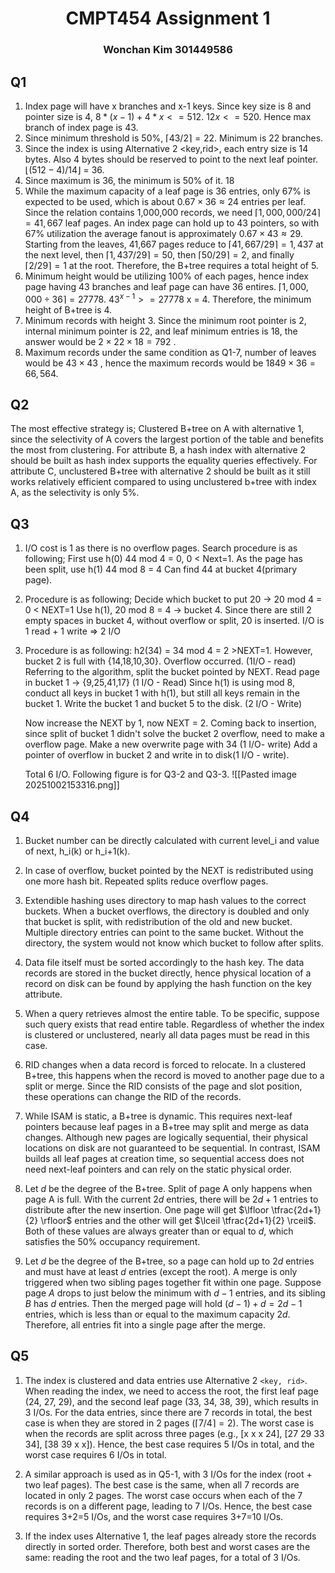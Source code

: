 <div><center><h1>CMPT454 Assignment 1</h1></center></div>
<div><center><h3>Wonchan Kim 301449586</h2></center></div>

## Q1

1. Index page will have x branches and x-1 keys. Since key size is 8 and pointer size is 4, $8*(x-1) + 4*x <= 512$. $12x <= 520$. Hence max branch of index page is 43.
2. Since minimum threshold is 50%, $\lceil 43/2 \rceil = 22$. Minimum is 22 branches.
3. Since the index is using Alternative 2 <key,rid>, each entry size is 14 bytes. Also 4 bytes should be reserved to point to the next leaf pointer. 
   $\lfloor (512-4)/14 \rfloor$ = 36.
4. Since maximum is 36, the minimum is 50% of it. 18
5. While the maximum capacity of a leaf page is 36 entries, only 67% is expected to be used, which is about $0.67 \times 36 \approx 24$ entries per leaf. Since the relation contains 1,000,000 records, we need $\lceil 1{,}000{,}000 / 24 \rceil = 41{,}667$ leaf pages. An index page can hold up to 43 pointers, so with 67% utilization the average fanout is approximately $0.67 \times 43 \approx 29$. Starting from the leaves, 41,667 pages reduce to $\lceil 41{,}667 / 29 \rceil = 1{,}437$ at the next level, then $\lceil 1{,}437 / 29 \rceil = 50$, then $\lceil 50 / 29 \rceil = 2$, and finally $\lceil 2 / 29 \rceil = 1$ at the root. Therefore, the B+tree requires a total height of 5.
6. Minimum height would be utilizing 100% of each pages, hence index page having 43 branches and leaf page can have 36 entires. 
   $\lceil 1,000,000 \div 36\rceil = 27778$. 
   $43 ^ {x-1}>=27778$ x = 4.
   Therefore, the minimum height of B+tree is 4.
7. Minimum records with height 3. Since the minimum root pointer is 2, internal minimum pointer is 22, and leaf minimum entries is 18, the answer would be $2\times22\times18=792$ . 
8. Maximum records under the same condition as Q1-7, number of leaves would be $43\times43$ , hence the maximum records would be $1849 \times 36=66,564$. 

<div class="page-break" style="page-break-before: always;"></div>

## Q2
The most effective strategy is; Clustered B+tree on A with alternative 1, since the selectivity of A covers the largest portion of the table and benefits the most from clustering. 
For attribute B, a hash index with alternative 2 should be built as hash index supports the equality queries effectively. 
For attribute C, unclustered B+tree with alternative 2 should be built as it still works relatively efficient compared to using unclustered b+tree with index A, as the selectivity is only 5%. 

<div class="page-break" style="page-break-before: always;"></div>

## Q3

1. I/O cost is 1 as there is no overflow pages. 
   Search procedure is as following; 
   First use h(0) 44 mod 4 = 0, 0 < Next=1.
   As the page has been split, use h(1) 44 mod 8 = 4
   Can find 44 at bucket 4(primary page).
2. Procedure is as following;
   Decide which bucket to put 20 -> 20 mod 4 = 0 < NEXT=1
   Use h(1), 20 mod 8 = 4 -> bucket 4.
   Since there are still 2 empty spaces in bucket 4, without overflow or split, 20 is inserted. 
   I/O is 1 read + 1 write => 2 I/O
3. Procedure is as following:
   h2(34) = 34 mod 4 = 2 >NEXT=1. 
   However, bucket 2 is full with {14,18,10,30}. Overflow occurred. (1I/O - read)
   Referring to the algorithm, split the bucket pointed by NEXT. 
   Read page in bucket 1 -> {9,25,41,17} (1 I/O - Read)
   Since h(1) is using mod 8, conduct all keys in bucket 1 with h(1), but still all keys remain in the bucket 1. 
   Write the bucket 1 and bucket 5 to the disk. (2 I/O - Write)
   
   Now increase the NEXT by 1, now NEXT  = 2.
   Coming back to insertion, since split of bucket 1 didn't solve the bucket 2 overflow, need to make a overflow page. 
   Make a new overwrite page with 34 (1 I/O- write)
   Add a pointer of overflow in bucket 2 and write in to disk(1 I/O - write).
   
   Total 6 I/O.
   Following figure is for Q3-2 and Q3-3. 
   ![[Pasted image 20251002153316.png]]

<div class="page-break" style="page-break-before: always;"></div>

## Q4

1. Bucket number can be directly calculated with current level_i and value of next, h_i(k) or h_i+1(k). 
   
2. In case of overflow, bucket pointed by the NEXT is redistributed using one more hash bit. Repeated splits reduce overflow pages.
   
3. Extendible hashing uses directory to map hash values to the correct buckets. When a bucket overflows, the directory is doubled and only that bucket is split, with redistribution of the old and new bucket. Multiple directory entries can point to the same bucket. Without the directory, the system would not know which bucket to follow after splits. 
   
4. Data file itself must be sorted accordingly to the hash key. The data records are stored in the bucket directly, hence physical location of a record on disk can be found by applying the hash function on the key attribute. 
   
5. When a query retrieves almost the entire table. To be specific, suppose such query exists that read entire table. Regardless of whether the index is clustered or unclustered, nearly all data pages must be read in this case. 
   
6. RID changes when a data record is forced to relocate. In a clustered B+tree, this happens when the record is moved to another page due to a split or merge. Since the RID consists of the page and slot position, these operations can change the RID of the records.
   
7. While ISAM is static, a B+tree is dynamic. This requires next-leaf pointers because leaf pages in a B+tree may split and merge as data changes. Although new pages are logically sequential, their physical locations on disk are not guaranteed to be sequential. In contrast, ISAM builds all leaf pages at creation time, so sequential access does not need next-leaf pointers and can rely on the static physical order.
   
8. Let $d$ be the degree of the B+tree. Split of page A only happens when page A is full. With the current $2d$ entries, there will be $2d+1$ entries to distribute after the new insertion. One page will get $\lfloor \tfrac{2d+1}{2} \rfloor$ entries and the other will get $\lceil \tfrac{2d+1}{2} \rceil$. Both of these values are always greater than or equal to $d$, which satisfies the 50% occupancy requirement.
   
9. Let $d$ be the degree of the B+tree, so a page can hold up to $2d$ entries and must have at least $d$ entries (except the root). A merge is only triggered when two sibling pages together fit within one page. Suppose page $A$ drops to just below the minimum with $d-1$ entries, and its sibling $B$ has $d$ entries. Then the merged page will hold $(d-1) + d = 2d - 1$ entries, which is less than or equal to the maximum capacity $2d$. Therefore, all entries fit into a single page after the merge.

<div class="page-break" style="page-break-before: always;"></div>

## Q5

 1. The index is clustered and data entries use Alternative 2 `<key, rid>`. When reading the index, we need to access the root, the first leaf page (24, 27, 29), and the second leaf page (33, 34, 38, 39), which results in 3 I/Os. For the data entries, since there are 7 records in total, the best case is when they are stored in 2 pages ($\lceil 7/4 \rceil = 2$). The worst case is when the records are split across three pages (e.g., [x x x 24], [27 29 33 34], [38 39 x x]). Hence, the best case requires 5 I/Os in total, and the worst case requires 6 I/Os in total.

 2. A similar approach is used as in Q5-1, with 3 I/Os for the index (root + two leaf pages). The best case is the same, when all 7 records are located in only 2 pages. The worst case occurs when each of the 7 records is on a different page, leading to 7 I/Os. Hence, the best case requires 3+2=5 I/Os, and the worst case requires 3+7=10 I/Os.
 
 3. If the index uses Alternative 1, the leaf pages already store the records directly in sorted order. Therefore, both best and worst cases are the same: reading the root and the two leaf pages, for a total of 3 I/Os.